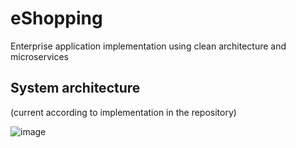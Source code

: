 # eShopping
Enterprise application implementation using clean architecture and microservices


## System architecture 
(current according to implementation in the repository) 

![image](https://github.com/edpelaezc/microservices_eShopping/assets/31459940/8c99611b-9bfb-4314-a73d-fa571e51e3a4)






